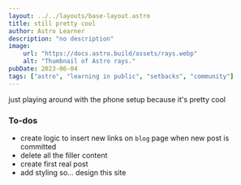 ```yaml
---
layout: ../../layouts/base-layout.astro
title: still pretty cool
author: Astro Learner
description: "no description"
image: 
    url: "https://docs.astro.build/assets/rays.webp"
    alt: "Thumbnail of Astro rays."
pubDate: 2023-06-04
tags: ["astro", "learning in public", "setbacks", "community"]
---
```

just playing around with the phone setup because it's pretty cool

### To-dos
* create logic to insert new links on `blog` page when new post is committed
* delete all the filler content
* create first real post
* add styling so... design this site
